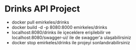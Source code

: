 # Drinks API Project

* docker pull emirkeles/drinks
* docker build -d -p 8080:8000 emirkeles/drinks
* localhost:8080/drinks ile içeceklere erişilebilir ve localhost:8080/swagger-ui/ ile de swagger'a ulaşabilirsiniz
* docker stop emirkeles/drinks ile projeyi sonlandırabilirsiniz
